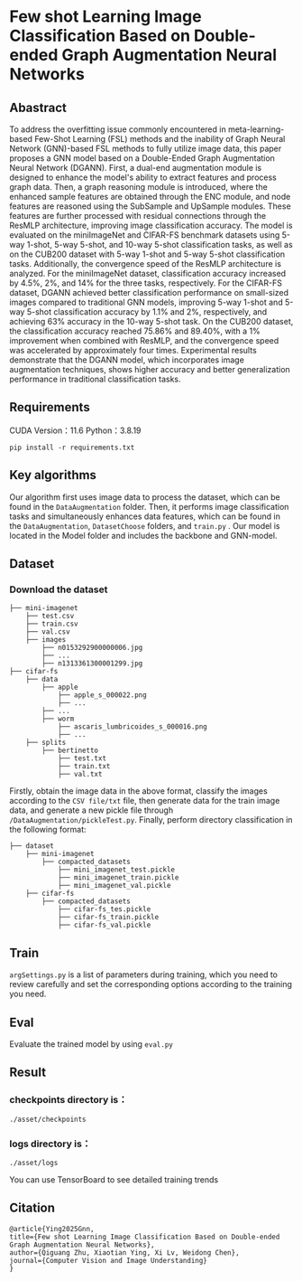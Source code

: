 # Few shot Learning Image Classification Based on Double-ended Graph Augmentation Neural Networks
## Abastract
To address the overfitting issue commonly encountered in meta-learning-based Few-Shot Learning (FSL) methods and the inability of Graph Neural Network (GNN)-based FSL methods to fully utilize image data, this paper proposes a GNN model based on a Double-Ended Graph Augmentation Neural Network (DGANN). First, a dual-end augmentation module is designed to enhance the model's ability to extract features and process graph data. Then, a graph reasoning module is introduced, where the enhanced sample features are obtained through the ENC module, and node features are reasoned using the SubSample and UpSample modules. These features are further processed with residual connections through the ResMLP architecture, improving image classification accuracy. The model is evaluated on the miniImageNet and CIFAR-FS benchmark datasets using 5-way 1-shot, 5-way 5-shot, and 10-way 5-shot classification tasks, as well as on the CUB200 dataset with 5-way 1-shot and 5-way 5-shot classification tasks. Additionally, the convergence speed of the ResMLP architecture is analyzed. For the miniImageNet dataset, classification accuracy increased by 4.5%, 2%, and 14% for the three tasks, respectively. For the CIFAR-FS dataset, DGANN achieved better classification performance on small-sized images compared to traditional GNN models, improving 5-way 1-shot and 5-way 5-shot classification accuracy by 1.1% and 2%, respectively, and achieving 63% accuracy in the 10-way 5-shot task. On the CUB200 dataset, the classification accuracy reached 75.86% and 89.40%, with a 1% improvement when combined with ResMLP, and the convergence speed was accelerated by approximately four times. Experimental results demonstrate that the DGANN model, which incorporates image augmentation techniques, shows higher accuracy and better generalization performance in traditional classification tasks.

## Requirements
CUDA Version：11.6
Python：3.8.19
```
pip install -r requirements.txt
```


## Key algorithms
Our algorithm first uses image data to process the dataset, which can be found in the `DataAugmentation` folder. Then, it performs image classification tasks and simultaneously enhances data features, which can be found in the `DataAugmentation`, `DatasetChoose` folders, and `train.py` . Our model is located in the Model folder and includes the backbone and GNN-model.


## Dataset
### Download the dataset
```
├── mini-imagenet
    ├── test.csv
    ├── train.csv
    ├── val.csv
    ├── images
        ├── n0153292900000006.jpg
        ├── ...
        ├── n1313361300001299.jpg
├── cifar-fs
    ├── data
        ├── apple
            ├── apple_s_000022.png
            ├── ...
        ├── ...
        ├── worm
            ├── ascaris_lumbricoides_s_000016.png
            ├── ...
    ├── splits
        ├── bertinetto
            ├── test.txt
            ├── train.txt
            ├── val.txt
```
Firstly, obtain the image data in the above format, classify the images according to the `CSV file/txt` file, then generate data for the train image data, and generate a new pickle file through `/DataAugmentation/pickleTest.py`. Finally, perform directory classification in the following format:

```
├── dataset
    ├── mini-imagenet
        ├── compacted_datasets
            ├── mini_imagenet_test.pickle   
            ├── mini_imagenet_train.pickle  
            ├── mini_imagenet_val.pickle
    ├── cifar-fs
        ├── compacted_datasets
            ├── cifar-fs_tes.pickle
            ├── cifar-fs_train.pickle
            ├── cifar-fs_val.pickle
```
    
## Train
`argSettings.py`  is a list of parameters during training, which you need to review carefully and set the corresponding options according to the training you need.

## Eval
Evaluate the trained model by using `eval.py `

## Result
### checkpoints directory is：
`./asset/checkpoints`
### logs directory is：
`./asset/logs`

You can use TensorBoard to see detailed training trends

## Citation
```
@article{Ying2025Gnn,
title={Few shot Learning Image Classification Based on Double-ended Graph Augmentation Neural Networks},
author={Qiguang Zhu, Xiaotian Ying, Xi Lv, Weidong Chen},
journal={Computer Vision and Image Understanding}
}
```
